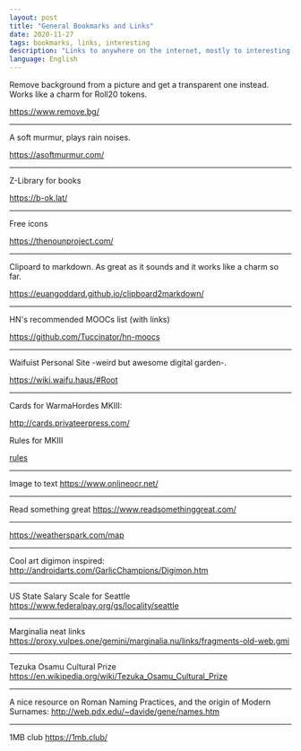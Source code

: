 ```yaml
---
layout: post
title: "General Bookmarks and Links"
date: 2020-11-27
tags: bookmarks, links, interesting
description: "Links to anywhere on the internet, mostly to interesting tools or content that isn't exactly a post"
language: English
---
```


Remove background from a picture and get a transparent one instead. Works like a charm for Roll20 tokens.

<https://www.remove.bg/>

---

A soft murmur, plays rain noises.

<https://asoftmurmur.com/>

---

Z-Library for books

<https://b-ok.lat/>

---

Free icons

<https://thenounproject.com/>

---
Clipoard to markdown. As great as it sounds and it works like a charm so far.

<https://euangoddard.github.io/clipboard2markdown/>

---
HN's recommended MOOCs list (with links)

<https://github.com/Tuccinator/hn-moocs>

---
Waifuist Personal Site -weird but awesome digital garden-.

<https://wiki.waifu.haus/#Root>

---
Cards for WarmaHordes MKIII:

<http://cards.privateerpress.com/>

Rules for MKIII

[rules](https://home.privateerpress.com/wp-content/uploads/2020/02/Digest-Game-Rules-Feb2020.pdf)

---
Image to text
<https://www.onlineocr.net/>

---
Read something great
<https://www.readsomethinggreat.com/>

---
<https://weatherspark.com/map> 

---
Cool art digimon inspired:
<http://androidarts.com/GarlicChampions/Digimon.htm>

---
US State Salary Scale for Seattle
<https://www.federalpay.org/gs/locality/seattle>

---
Marginalia neat links
<https://proxy.vulpes.one/gemini/marginalia.nu/links/fragments-old-web.gmi>

---
Tezuka Osamu Cultural Prize
<https://en.wikipedia.org/wiki/Tezuka_Osamu_Cultural_Prize>

---
A nice resource on Roman Naming Practices, and the origin of Modern Surnames: 
<http://web.pdx.edu/~davide/gene/names.htm>

---
1MB club
<https://1mb.club/>